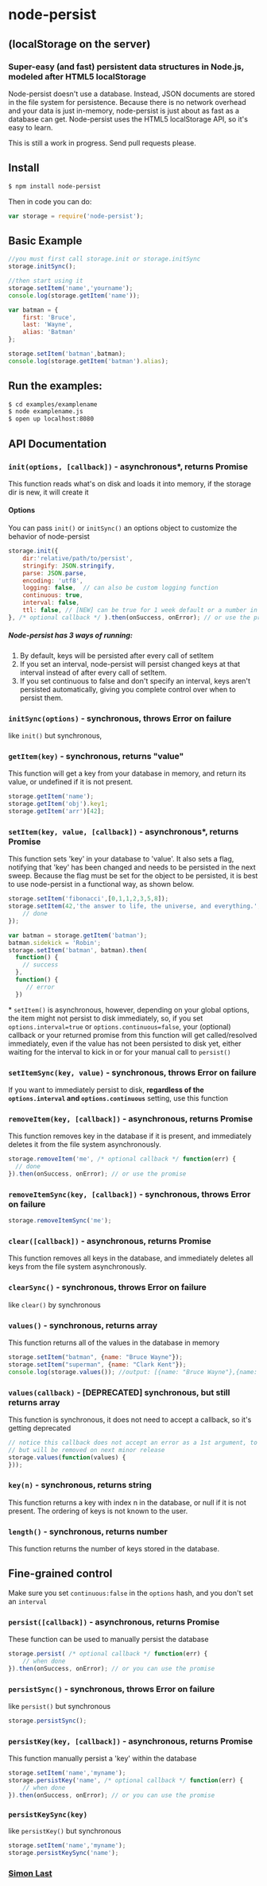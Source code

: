 # node-persist
## (localStorage on the server)

### Super-easy (and fast) persistent data structures in Node.js, modeled after HTML5 localStorage
Node-persist doesn't use a database. Instead, JSON documents are stored in the file system for persistence. Because there is no network overhead and your data is just in-memory, node-persist is just about as fast as a database can get. Node-persist uses the HTML5 localStorage API, so it's easy to learn.

This is still a work in progress. Send pull requests please.

## Install

```sh
$ npm install node-persist
```

Then in code you can do: 

```js
var storage = require('node-persist');
```

## Basic Example

```js
//you must first call storage.init or storage.initSync
storage.initSync();

//then start using it
storage.setItem('name','yourname');
console.log(storage.getItem('name'));

var batman = {
	first: 'Bruce',
	last: 'Wayne',
	alias: 'Batman'
};

storage.setItem('batman',batman);
console.log(storage.getItem('batman').alias);
```

## Run the examples:

```sh
$ cd examples/examplename
$ node examplename.js
$ open up localhost:8080
```

## API Documentation

### `init(options, [callback])` - asynchronous*, returns Promise
This function reads what's on disk and loads it into memory, if the storage dir is new, it will create it
#### Options
You can pass `init()` or `initSync()` an options object to customize the behavior of node-persist

```js
storage.init({
	dir:'relative/path/to/persist',
	stringify: JSON.stringify,
	parse: JSON.parse,
	encoding: 'utf8',
	logging: false,  // can also be custom logging function
	continuous: true,
	interval: false,
	ttl: false, // [NEW] can be true for 1 week default or a number in milliseconds
}, /* optional callback */ ).then(onSuccess, onError); // or use the promise
```
##### Node-persist has 3 ways of running:

1. By default, keys will be persisted after every call of setItem
2. If you set an interval, node-persist will persist changed keys at that interval instead of after every call of setItem.
3. If you set continuous to false and don't specify an interval, keys aren't persisted automatically, giving you complete control over when to persist them.

### `initSync(options)` - synchronous, throws Error on failure 
like `init()` but synchronous,


### `getItem(key)` - synchronous, returns "value"
This function will get a key from your database in memory, and return its value, or undefined if it is not present.

```js
storage.getItem('name');
storage.getItem('obj').key1;
storage.getItem('arr')[42];
```

### `setItem(key, value, [callback])` - asynchronous*, returns Promise
This function sets 'key' in your database to 'value'. It also sets a flag, notifying that 'key' has been changed and needs to be persisted in the next sweep. Because the flag must be set for the object to be persisted, it is best to use node-persist in a functional way, as shown below.

```js
storage.setItem('fibonacci',[0,1,1,2,3,5,8]);
storage.setItem(42,'the answer to life, the universe, and everything.', function(err) {
    // done
});

var batman = storage.getItem('batman');
batman.sidekick = 'Robin';
storage.setItem('batman', batman).then(
  function() {
    // success
  }, 
  function() {
     // error
  })
```
\* `setItem()` is asynchronous, however, depending on your global options, the item might not persist to disk immediately, so, if you set `options.interval=true` or `options.continuous=false`, your (optional) callback or your returned promise from this function will get called/resolved immediately, even if the value has not been persisted to disk yet, either waiting for the interval to kick in or for your manual call to `persist()`

### `setItemSync(key, value)` - synchronous, throws Error on failure
If you want to immediately persist to disk, __regardless of the `options.interval` and `options.continuous`__ setting, use this function

### `removeItem(key, [callback])` - asynchronous, returns Promise 
This function removes key in the database if it is present, and immediately deletes it from the file system asynchronously.

```js
storage.removeItem('me', /* optional callback */ function(err) {
  // done 
}).then(onSuccess, onError); // or use the promise
```
### `removeItemSync(key, [callback])` - synchronous,  throws Error on failure
```js
storage.removeItemSync('me');
```
### `clear([callback])` - asynchronous, returns Promise 
This function removes all keys in the database, and immediately deletes all keys from the file system asynchronously.
### `clearSync()` - synchronous, throws Error on failure
like `clear()` by synchronous

### `values()` -  synchronous, returns array 
This function returns all of the values in the database in memory

```js
storage.setItem("batman", {name: "Bruce Wayne"});
storage.setItem("superman", {name: "Clark Kent"});
console.log(storage.values()); //output: [{name: "Bruce Wayne"},{name: "Clark Kent"}]
```
### `values(callback)` -  [DEPRECATED] synchronous, but still returns array 
This function is synchronous, it does not need to accept a callback, so it's getting deprecated
```js
// notice this callback does not accept an error as a 1st argument, to support backward compatibility
// but will be removed on next minor release
storage.values(function(values) {
}));
```

### `key(n)` - synchronous, returns string 

This function returns a key with index n in the database, or null if it is not present. The ordering of keys is not known to the user.

### `length()` - synchronous, returns number 
This function returns the number of keys stored in the database.

## Fine-grained control
Make sure you set `continuous:false` in the `options` hash, and you don't set an `interval`

### `persist([callback])` - asynchronous, returns Promise 
These function can be used to manually persist the database
```js
storage.persist( /* optional callback */ function(err) {
    // when done
}).then(onSuccess, onError); // or you can use the promise
```
### `persistSync()` - synchronous, throws Error on failure
like `persist()` but synchronous
```js
storage.persistSync();
```

### `persistKey(key, [callback])` - asynchronous, returns Promise 
This function manually persist a 'key' within the database
```js
storage.setItem('name','myname');
storage.persistKey('name', /* optional callback */ function(err) {
    // when done
}).then(onSuccess, onError); // or you can use the promise
```

### `persistKeySync(key)`
like `persistKey()` but synchronous
```js
storage.setItem('name','myname');
storage.persistKeySync('name');
```

### [Simon Last](http://simonlast.org)
